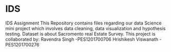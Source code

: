 # IDS
IDS Assignment
This Repository contains files regarding our data Science mini project
which involves data cleaning, data visualization and hypothesis testing.
Dataset is about Sacromento real Estate Survey.
This project is collaborated by:
Ravendra Singh -PES1201700706
Hrishikesh Viswanath -PES1201700276
